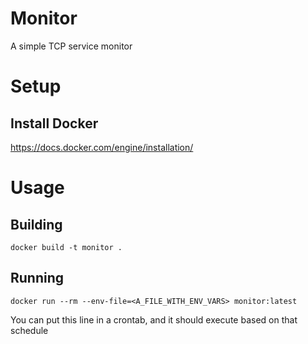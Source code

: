 # Monitor
A simple TCP service monitor

# Setup
## Install Docker
https://docs.docker.com/engine/installation/

# Usage

## Building
`docker build -t monitor .`

## Running
`docker run --rm --env-file=<A_FILE_WITH_ENV_VARS> monitor:latest`

You can put this line in a crontab, and it should execute based on that schedule
